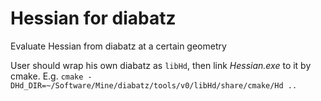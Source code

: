# Hessian for diabatz
Evaluate Hessian from diabatz at a certain geometry

User should wrap his own diabatz as `libHd`, then link *Hessian.exe* to it by cmake. E.g. `cmake -DHd_DIR=~/Software/Mine/diabatz/tools/v0/libHd/share/cmake/Hd ..`
